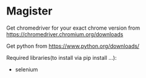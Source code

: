 # Magister
 
Get chromedriver for your exact chrome version from https://chromedriver.chromium.org/downloads

Get python from https://www.python.org/downloads/

Required libraries(to install via pip install ...):
- selenium